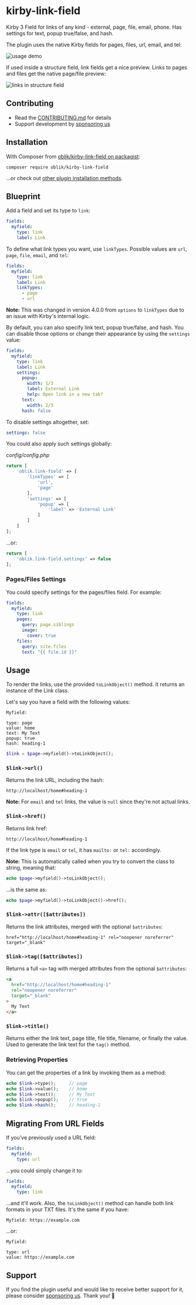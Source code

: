 # kirby-link-field

Kirby 3 Field for links of any kind - external, page, file, email, phone. Has settings for text, popup true/false, and hash.

The plugin uses the native Kirby fields for pages, files, url, email, and tel:

![usage demo](usage.gif)

If used inside a structure field, link fields get a nice preview. Links to pages and files get the native page/file preview:

![links in structure field](structure.gif)

## Contributing

- Read the [CONTRIBUTING.md](https://github.com/OblikStudio/kirby-link-field/blob/master/docs/CONTRIBUTING.md) for details
- Support development by [sponsoring us](https://github.com/sponsors/OblikStudio)

## Installation

With Composer from [oblik/kirby-link-field on packagist](https://packagist.org/packages/oblik/kirby-link-field):

```
composer require oblik/kirby-link-field
```

...or check out [other plugin installation methods](https://getkirby.com/docs/guide/plugins/plugin-setup-basic#the-three-plugin-installation-methods).

## Blueprint

Add a field and set its type to `link`:

```yaml
fields:
  myfield:
    type: link
    label: Link
```

To define what link types you want, use `linkTypes`. Possible values are `url`, `page`, `file`, `email`, and `tel`:

```yaml
fields:
  myfield:
    type: link
    label: Link
    linkTypes:
      - page
      - url
```

**Note:** This was changed in version 4.0.0 from `options` to `linkTypes` due to an issue with Kirby's internal logic.

By default, you can also specify link text, popup true/false, and hash. You can disable those options or change their appearance by using the `settings` value:

```yaml
fields:
  myfield:
    type: link
    label: Link
    settings:
      popup:
        width: 1/3
        label: External Link
        help: Open link in a new tab?
      text:
        width: 2/3
      hash: false
```

To disable settings altogether, set:

```yaml
settings: false
```

You could also apply such settings globally:

_config/config.php_

```php
return [
    'oblik.link-field' => [
        'linkTypes' => [
            'url',
            'page'
        ],
        'settings' => [
            'popup' => [
                'label' => 'External Link'
            ]
        ]
    ]
];
```

...or:

```php
return [
    'oblik.link-field.settings' => false
];
```

### Pages/Files Settings

You could specify settings for the pages/files field. For example:

```yml
fields:
  myfield:
    type: link
    pages:
      query: page.siblings
      image:
        cover: true
    files:
      query: site.files
      text: "{{ file.id }}"
```

## Usage

To render the links, use the provided `toLinkObject()` method. It returns an instance of the Link class.

Let's say you have a field with the following values:

```
Myfield:

type: page
value: home
text: My Text
popup: true
hash: heading-1
```

```php
$link = $page->myfield()->toLinkObject();
```

### `$link->url()`

Returns the link URL, including the hash:

```
http://localhost/home#heading-1
```

**Note:** For `email` and `tel` links, the value is `null` since they're not actual links.

### `$link->href()`

Returns link href:

```
http://localhost/home#heading-1
```

If the link type is `email` or `tel`, it has `mailto:` or `tel:` accordingly.

**Note:** This is automatically called when you try to convert the class to string, meaning that:

```php
echo $page->myfield()->toLinkObject();
```

...is the same as:

```php
echo $page->myfield()->toLinkObject()->href();
```

### `$link->attr([$attributes])`

Returns the link attributes, merged with the optional `$attributes`:

```
href="http://localhost/home#heading-1" rel="noopener noreferrer" target="_blank"
```

### `$link->tag([$attributes])`

Returns a full `<a>` tag with merged attributes from the optional `$attributes`:

```html
<a
  href="http://localhost/home#heading-1"
  rel="noopener noreferrer"
  target="_blank"
>
  My Text
</a>
```

### `$link->title()`

Returns either the link text, page title, file title, filename, or finally the value. Used to generate the link text for the `tag()` method.

### Retrieving Properties

You can get the properties of a link by invoking them as a method:

```php
echo $link->type();     // page
echo $link->value();    // home
echo $link->text();     // My Text
echo $link->popup();    // true
echo $link->hash();     // heading-1
```

## Migrating From URL Fields

If you've previously used a URL field:

```yml
fields:
  myfield:
    type: url
```

...you could simply change it to:

```yml
fields:
  myfield:
    type: link
```

...and it'll work. Also, the `toLinkObject()` method can handle both link formats in your TXT files. It's the same if you have:

```
Myfield: https://example.com
```

...or:

```
Myfield:

type: url
value: https://example.com
```

## Support

If you find the plugin useful and would like to receive better support for it, please consider [sponsoring us](https://github.com/sponsors/OblikStudio). Thank you! 🙏

